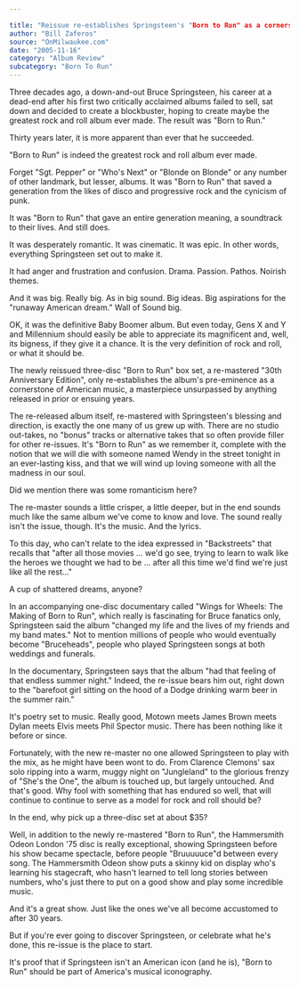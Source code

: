 ```yaml
---

title: "Reissue re-establishes Springsteen's "Born to Run" as a cornerstone"
author: "Bill Zaferos"
source: "OnMilwaukee.com"
date: "2005-11-16"
category: "Album Review"
subcategory: "Born To Run"
---
```


Three decades ago, a down-and-out Bruce Springsteen, his career at a dead-end after his first two critically acclaimed albums failed to sell, sat down and decided to create a blockbuster, hoping to create maybe the greatest rock and roll album ever made. The result was "Born to Run."

Thirty years later, it is more apparent than ever that he succeeded.

"Born to Run" is indeed the greatest rock and roll album ever made.

Forget "Sgt. Pepper" or "Who's Next" or "Blonde on Blonde" or any number of other landmark, but lesser, albums. It was "Born to Run" that saved a generation from the likes of disco and progressive rock and the cynicism of punk.

It was "Born to Run" that gave an entire generation meaning, a soundtrack to their lives. And still does.

It was desperately romantic. It was cinematic. It was epic. In other words, everything Springsteen set out to make it.

It had anger and frustration and confusion. Drama. Passion. Pathos. Noirish themes.

And it was big. Really big. As in big sound. Big ideas. Big aspirations for the "runaway American dream." Wall of Sound big.

OK, it was the definitive Baby Boomer album. But even today, Gens X and Y and Millennium should easily be able to appreciate its magnificent and, well, its bigness, if they give it a chance. It is the very definition of rock and roll, or what it should be.

The newly reissued three-disc "Born to Run" box set, a re-mastered "30th Anniversary Edition", only re-establishes the album's pre-eminence as a cornerstone of American music, a masterpiece unsurpassed by anything released in prior or ensuing years.

The re-released album itself, re-mastered with Springsteen's blessing and direction, is exactly the one many of us grew up with. There are no studio out-takes, no "bonus" tracks or alternative takes that so often provide filler for other re-issues. It's "Born to Run" as we remember it, complete with the notion that we will die with someone named Wendy in the street tonight in an ever-lasting kiss, and that we will wind up loving someone with all the madness in our soul.

Did we mention there was some romanticism here?

The re-master sounds a little crisper, a little deeper, but in the end sounds much like the same album we've come to know and love. The sound really isn't the issue, though. It's the music. And the lyrics.

To this day, who can't relate to the idea expressed in "Backstreets" that recalls that "after all those movies ... we'd go see, trying to learn to walk like the heroes we thought we had to be ... after all this time we'd find we're just like all the rest..."

A cup of shattered dreams, anyone?

In an accompanying one-disc documentary called "Wings for Wheels: The Making of Born to Run", which really is fascinating for Bruce fanatics only, Springsteen said the album "changed my life and the lives of my friends and my band mates." Not to mention millions of people who would eventually become "Bruceheads", people who played Springsteen songs at both weddings and funerals.

In the documentary, Springsteen says that the album "had that feeling of that endless summer night." Indeed, the re-issue bears him out, right down to the "barefoot girl sitting on the hood of a Dodge drinking warm beer in the summer rain."

It's poetry set to music. Really good, Motown meets James Brown meets Dylan meets Elvis meets Phil Spector music. There has been nothing like it before or since.

Fortunately, with the new re-master no one allowed Springsteen to play with the mix, as he might have been wont to do. From Clarence Clemons' sax solo ripping into a warm, muggy night on "Jungleland" to the glorious frenzy of "She's the One", the album is touched up, but largely untouched. And that's good. Why fool with something that has endured so well, that will continue to continue to serve as a model for rock and roll should be?

In the end, why pick up a three-disc set at about $35?

Well, in addition to the newly re-mastered "Born to Run", the Hammersmith Odeon London '75 disc is really exceptional, showing Springsteen before his show became spectacle, before people "Bruuuuuce"d between every song. The Hammersmith Odeon show puts a skinny kid on display who's learning his stagecraft, who hasn't learned to tell long stories between numbers, who's just there to put on a good show and play some incredible music.

And it's a great show. Just like the ones we've all become accustomed to after 30 years.

But if you're ever going to discover Springsteen, or celebrate what he's done, this re-issue is the place to start.

It's proof that if Springsteen isn't an American icon (and he is), "Born to Run" should be part of America's musical iconography.